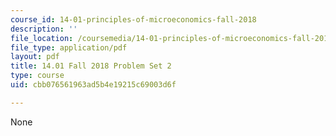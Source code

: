 ```yaml
---
course_id: 14-01-principles-of-microeconomics-fall-2018
description: ''
file_location: /coursemedia/14-01-principles-of-microeconomics-fall-2018/cbb076561963ad5b4e19215c69003d6f_MIT14_01F18_pset2.pdf
file_type: application/pdf
layout: pdf
title: 14.01 Fall 2018 Problem Set 2
type: course
uid: cbb076561963ad5b4e19215c69003d6f

---
```

None